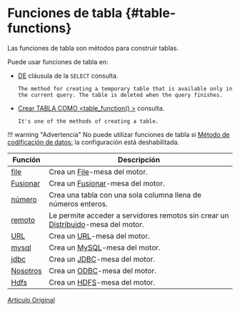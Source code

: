 # Funciones de tabla {#table-functions}

Las funciones de tabla son métodos para construir tablas.

Puede usar funciones de tabla en:

-   [DE](../select.md#select-from) cláusula de la `SELECT` consulta.

        The method for creating a temporary table that is available only in the current query. The table is deleted when the query finishes.

-   [Crear TABLA COMO \<table\_function() \>](../create.md#create-table-query) consulta.

        It's one of the methods of creating a table.

!!! warning "Advertencia"
    No puede utilizar funciones de tabla si [Método de codificación de datos:](../../operations/settings/permissions_for_queries.md#settings_allow_ddl) la configuración está deshabilitada.

| Función              | Descripción                                                                                                                       |
|----------------------|-----------------------------------------------------------------------------------------------------------------------------------|
| [file](file.md)      | Crea un [File](../../operations/table_engines/file.md)-mesa del motor.                                                            |
| [Fusionar](merge.md) | Crea un [Fusionar](../../operations/table_engines/merge.md)-mesa del motor.                                                       |
| [número](numbers.md) | Crea una tabla con una sola columna llena de números enteros.                                                                     |
| [remoto](remote.md)  | Le permite acceder a servidores remotos sin crear un [Distribuido](../../operations/table_engines/distributed.md)-mesa del motor. |
| [URL](url.md)        | Crea un [URL](../../operations/table_engines/url.md)-mesa del motor.                                                              |
| [mysql](mysql.md)    | Crea un [MySQL](../../operations/table_engines/mysql.md)-mesa del motor.                                                          |
| [jdbc](jdbc.md)      | Crea un [JDBC](../../operations/table_engines/jdbc.md)-mesa del motor.                                                            |
| [Nosotros](odbc.md)  | Crea un [ODBC](../../operations/table_engines/odbc.md)-mesa del motor.                                                            |
| [Hdfs](hdfs.md)      | Crea un [HDFS](../../operations/table_engines/hdfs.md)-mesa del motor.                                                            |

[Artículo Original](https://clickhouse.tech/docs/es/query_language/table_functions/) <!--hide-->
